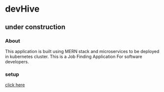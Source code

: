 # devHive

## under construction

### About

This application is built using MERN stack and microservices to be deployed in kubernetes cluster.
This is a Job Finding Application For software developers.

### setup

 [click here](https://github.com/iam-abin/devHive/blob/master/k8s/README.md)
